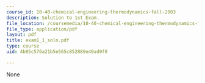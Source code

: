 ```yaml
---
course_id: 10-40-chemical-engineering-thermodynamics-fall-2003
description: Solution to 1st Exam.
file_location: /coursemedia/10-40-chemical-engineering-thermodynamics-fall-2003/4b85c576a21b5e565c852889e40ad9f0_exam1_1_soln.pdf
file_type: application/pdf
layout: pdf
title: exam1_1_soln.pdf
type: course
uid: 4b85c576a21b5e565c852889e40ad9f0

---
```

None